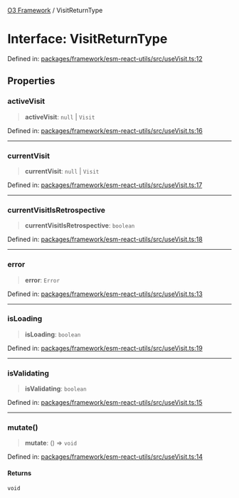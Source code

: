 [O3 Framework](../API.md) / VisitReturnType

# Interface: VisitReturnType

Defined in: [packages/framework/esm-react-utils/src/useVisit.ts:12](https://github.com/UjjawalPrabhat/openmrs-esm-core/blob/main/packages/framework/esm-react-utils/src/useVisit.ts#L12)

## Properties

### activeVisit

> **activeVisit**: `null` \| `Visit`

Defined in: [packages/framework/esm-react-utils/src/useVisit.ts:16](https://github.com/UjjawalPrabhat/openmrs-esm-core/blob/main/packages/framework/esm-react-utils/src/useVisit.ts#L16)

***

### currentVisit

> **currentVisit**: `null` \| `Visit`

Defined in: [packages/framework/esm-react-utils/src/useVisit.ts:17](https://github.com/UjjawalPrabhat/openmrs-esm-core/blob/main/packages/framework/esm-react-utils/src/useVisit.ts#L17)

***

### currentVisitIsRetrospective

> **currentVisitIsRetrospective**: `boolean`

Defined in: [packages/framework/esm-react-utils/src/useVisit.ts:18](https://github.com/UjjawalPrabhat/openmrs-esm-core/blob/main/packages/framework/esm-react-utils/src/useVisit.ts#L18)

***

### error

> **error**: `Error`

Defined in: [packages/framework/esm-react-utils/src/useVisit.ts:13](https://github.com/UjjawalPrabhat/openmrs-esm-core/blob/main/packages/framework/esm-react-utils/src/useVisit.ts#L13)

***

### isLoading

> **isLoading**: `boolean`

Defined in: [packages/framework/esm-react-utils/src/useVisit.ts:19](https://github.com/UjjawalPrabhat/openmrs-esm-core/blob/main/packages/framework/esm-react-utils/src/useVisit.ts#L19)

***

### isValidating

> **isValidating**: `boolean`

Defined in: [packages/framework/esm-react-utils/src/useVisit.ts:15](https://github.com/UjjawalPrabhat/openmrs-esm-core/blob/main/packages/framework/esm-react-utils/src/useVisit.ts#L15)

***

### mutate()

> **mutate**: () => `void`

Defined in: [packages/framework/esm-react-utils/src/useVisit.ts:14](https://github.com/UjjawalPrabhat/openmrs-esm-core/blob/main/packages/framework/esm-react-utils/src/useVisit.ts#L14)

#### Returns

`void`
